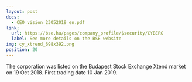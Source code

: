 ```yaml
---
layout: post
docs:
  - CEO_vision_23052019_en.pdf
link:
  url: https://bse.hu/pages/company_profile/$security/CYBERG
  label: See more details on the BSE website
img: cy_xtrend_698x392.png
position: 20
---
```


The corporation was listed on the Budapest Stock Exchange Xtend market on 19 Oct 2018. First trading date 10 Jan 2019.
